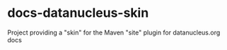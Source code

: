 docs-datanucleus-skin
=====================

Project providing a "skin" for the Maven "site" plugin for datanucleus.org docs
